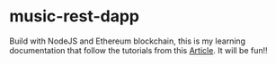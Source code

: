 # music-rest-dapp
Build with NodeJS and Ethereum blockchain, this is my learning documentation that follow the tutorials from this [Article](https://www.smashingmagazine.com/2021/01/nodejs-api-ethereum-blockchain/). It will be fun!!
